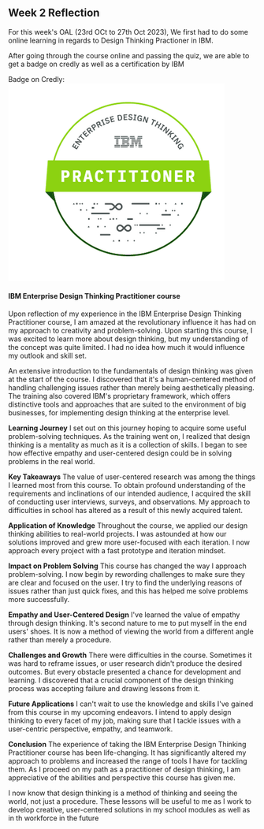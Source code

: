 ## Week 2 Reflection

For this week's OAL (23rd OCt to 27th Oct 2023), We first had to do some online learning in regards to Design Thinking Practioner in IBM.

After going through the course online and passing the quiz, we are able to get a badge on credly as well as a certification by IBM

Badge on Credly: ![IBM Design Thinking Practitioner](image.png)

#### IBM Enterprise Design Thinking Practitioner course

Upon reflection of my experience in the IBM Enterprise Design Thinking Practitioner course, I am amazed at the revolutionary influence it has had on my approach to creativity and problem-solving. Upon starting this course, I was excited to learn more about design thinking, but my understanding of the concept was quite limited. I had no idea how much it would influence my outlook and skill set.

An extensive introduction to the fundamentals of design thinking was given at the start of the course. I discovered that it's a human-centered method of handling challenging issues rather than merely being aesthetically pleasing. The training also covered IBM's proprietary framework, which offers distinctive tools and approaches that are suited to the environment of big businesses, for implementing design thinking at the enterprise level.

**Learning Journey**
I set out on this journey hoping to acquire some useful problem-solving techniques. As the training went on, I realized that design thinking is a mentality as much as it is a collection of skills. I began to see how effective empathy and user-centered design could be in solving problems in the real world.

**Key Takeaways**
The value of user-centered research was among the things I learned most from this course. To obtain profound understanding of the requirements and inclinations of our intended audience, I acquired the skill of conducting user interviews, surveys, and observations. My approach to difficulties in school has altered as a result of this newly acquired talent.

**Application of Knowledge**
Throughout the course, we applied our design thinking abilities to real-world projects. I was astounded at how our solutions improved and grew more user-focused with each iteration. I now approach every project with a fast prototype and iteration mindset.

**Impact on Problem Solving**
This course has changed the way I approach problem-solving. I now begin by rewording challenges to make sure they are clear and focused on the user. I try to find the underlying reasons of issues rather than just quick fixes, and this has helped me solve problems more successfully.

**Empathy and User-Centered Design**
I've learned the value of empathy through design thinking. It's second nature to me to put myself in the end users' shoes. It is now a method of viewing the world from a different angle rather than merely a procedure.

**Challenges and Growth**
There were difficulties in the course. Sometimes it was hard to reframe issues, or user research didn't produce the desired outcomes. But every obstacle presented a chance for development and learning. I discovered that a crucial component of the design thinking process was accepting failure and drawing lessons from it.

**Future Applications**
I can't wait to use the knowledge and skills I've gained from this course in my upcoming endeavors. I intend to apply design thinking to every facet of my job, making sure that I tackle issues with a user-centric perspective, empathy, and teamwork.

**Conclusion**
The experience of taking the IBM Enterprise Design Thinking Practitioner course has been life-changing. It has significantly altered my approach to problems and increased the range of tools I have for tackling them. As I proceed on my path as a practitioner of design thinking, I am appreciative of the abilities and perspective this course has given me.

I now know that design thinking is a method of thinking and seeing the world, not just a procedure. These lessons will be useful to me as I work to develop creative, user-centered solutions in my school modules as well as in th workforce in the future
